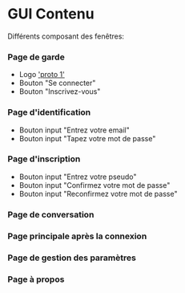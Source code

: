 # GUI Contenu

Différents composant des fenêtres:

### Page de garde
 * Logo ['proto 1'](https://github.com/chjj)
 * Bouton "Se connecter"
 * Bouton "Inscrivez-vous"

### Page d'identification
 * Bouton input "Entrez votre email"
 * Bouton input "Tapez votre mot de passe"

### Page d'inscription
 * Bouton input "Entrez votre pseudo"
 * Bouton input "Confirmez votre mot de passe"
 * Bouton input "Reconfirmez votre mot de passe"

### Page de conversation

### Page principale après la connexion

### Page de gestion des paramètres

### Page à propos
